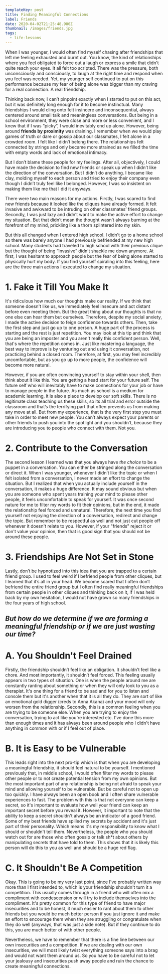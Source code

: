 ```yaml
---
templateKey: post
title: Finding Meaningful Connections
label: Friends
date: 2020-04-02T21:25:48.980Z
thumbnail: /images/friends.jpg
tags:
  - life-lessons
---
```

When I was younger, I would often find myself chasing after friendships that left me feeling exhausted and burnt out. You know, the kind of relationships where you feel obligated to force out a laugh or express a smile that didn’t quite reach your eyes. It all felt too scripted. There was the pressure, both unconsciously and consciously, to laugh at the right time and respond when you feel was needed. Yet, my younger self continued to put on this performance because my fear of being alone was bigger than my craving for a real connection. A real friendship. 

Thinking back now, I can’t pinpoint exactly when I started to put on this act, but it was definitely long enough for it to become instinctual. Many friendships I would cling onto felt insincere and inconsequential, always centered around small talk and meaningless conversations. But being in a school environment, they were close and more or less convenient, and I knew that if I was “picky”, I would inevitably end up alone. However, being around **friends by proximity** was draining. I remember when we would play games of truth or dare or gossip about our classmates, I felt alone in a crowded room. I felt like I didn’t belong there. The relationships felt connected by strings and only became more strained as we filled the time with empty words and lack of emotional intimacy. 

But I don’t blame these people for my feelings. After all, objectively, I could have made the decision to find new friends or speak up when I didn’t like the direction of the conversation. But I didn’t do anything. I became like clay, molding myself to each person and tried to enjoy their company even though I didn’t truly feel like I belonged. However, I was so insistent on making them like me that I did it anyways. 

There were two main reasons for my actions. Firstly, I was scared to find new friends because it looked like the cliques have already formed. It felt invasive and awkward to be intruding on other classmates’ friend groups. Secondly, I was just lazy and didn’t want to make the active effort to change my situation. But that didn’t mean the thought wasn’t always burning at the forefront of my mind, prickling like a thorn splintered into my skin. 

But this all changed when I entered high school. I didn’t go to a home school so there was barely anyone I had previously befriended at my new high school. Many students had traveled to high school with their previous clique but the thought of being “invasive” didn’t shackle me down anymore. At first, I was hesitant to approach people but the fear of being alone started to physically hurt my body. If you find yourself spiraling into this feeling, here are the three main actions I executed to change my situation. 

# 1. Fake it Till You Make It

It's ridiculous how much our thoughts make our reality. If we think that someone doesn't like us, we immediately feel insecure and act distant before even meeting them. But the great thing about our thoughts is that no one else can hear them but ourselves. Therefore, despite my social anxiety, I made the active decision to feign confidence towards others. Then, take the first step and just go up to one person. A huge part of the process is starting and the rest is just repetition. You may look at this tip and think that you are being an imposter and you aren't really this confident person. Well, that's where the repetition comes in. Just like mastering a language, the best way to improve is by venturing out and using it conversation, not practicing behind a closed room. Therefore, at first, you may feel incredibly uncomfortable, but as you go up to more people, the confidence will become more natural. 

However, if you are often convincing yourself to stay within your shell, then think about it like this. You are getting a head start for your future self. The future self who will inevitably have to make connections for your job or have to manage people in the future. As much as school is a medium for academic learning, it is also a place to develop our soft skills. There is no legitimate class teaching us these skills, so its all trial and error outside the classroom and that’s the terrifying part that often prevents us from making any move at all. But from my experience, that is the very first step you must take in order to meet new people. You can’t always expect your parents or other friends to push you into the spotlight and you shouldn’t, because they are introducing you to people who connect with them. Not you. 

# 2. Contribute to the Conversation

The second lesson I learned was that you always have _the choice_ to be a puppet in a conversation. You can either be stringed along the conversation or direct it. When I was younger, whenever I didn’t like the topic or when I felt isolated from a conversation, I never made an effort to change the situation. But I realized that when you actually include yourself in the conversation, it makes a huge difference. It may sound obvious but when you are someone who spent years training your mind to please other people, it feels uncomfortable to speak for yourself. It was once second nature for me to filter my words to fit their opinions, but in the end, it made the relationship feel forced and unnatural. Therefore, the next time you find yourself not enjoying the direction of a conversation, redirect and change the topic. But remember to be respectful as well and not just cut people off whenever it doesn't relate to you. However, if your "friends" reject it or don't value your opinion, then that is good sign that you should not be around these people. 

# 3. Friendships Are Not Set in Stone

Lastly, don’t be hypnotized into this idea that you are trapped to a certain friend group. I used to feel weird if I befriend people from other cliques, but I learned that it’s all in your head. We become scared that I often don’t befriend the entire friend group but I often find really meaningful friendships from certain people in other cliques and thinking back on it, if I was held back by my own hesitation, I would not have grown so many friendships in the four years of high school. 

## **_But how do we determine if we are forming a meaningful friendship or if we are just wasting our time?_**

# A. You Shouldn't Feel Drained

Firstly, the friendship shouldn’t feel like an obligation. It shouldn’t feel like a chore. And most importantly, it shouldn’t feel forced. This feeling usually appears in two types of situation. One is when the people around me are constantly ranting about something or when they will only look to you as a therapist. It's one thing for a friend to be sad and for you to listen and console them but it's another when that it is all they do. They are sort of like an emotional gold digger (creds to Anna Akana) and your mood will only worsen from the relationship. Secondly, this is a common feeling when you are trying to be someone else. When you are trying to enjoy the conversation, trying to act like you're interested etc. I've done this more than enough times and it has always been around people who I didn't have anything in common with or if I feel out of place. 

# B. It is Easy to be Vulnerable 

This leads right into the next pro-tip which is that when you are developing a meaningful friendship, it should feel natural to be yourself. I mentioned previously that, in middle school, I would often filter my words to please other people or to not create potential tension from my own opinions. But the most important part of any relationship is being not afraid to speak your mind and allowing yourself to be vulnerable. But be careful not to open up too quickly. I have always been an open book and I often share vulnerable experiences to fast. The problem with this is that not everyone can keep a secret, so it's important to evaluate how well your friend can keep an important secret before you reveal it. However, it important to note that the ability to keep a secret shouldn't always be an indicator of a good friend. Some of my best friends have spilled my secrets by accident and it's just part of their personality. Which means it's my responsibility to know what I should or shouldn't tell them. Nevertheless, the people who you should watch out for are those who often gossip or talk sh*t about others by manipulating secrets that have told to them. This shows that it is likely this person will do this to you as well and should be a huge red flag. 

# C. It Shouldn't Be A Competition

Okay. This is going to be my very last point, since I've probably written way more than I first intended to, which is your friendship shouldn't turn it a competition. This usually comes through in a friend who will often mix a compliment with condescension or will try to include themselves into the compliment. It's pretty common for this type of friend to have major insecurities and to be honest, it much easier to rant about them to other friends but you would be much better person if you just ignore it and make an effort to encourage them when they are struggling or congratulate when they do well (anyways, that was just a side note). But if they continue to do this, you are much better of with other people.

Nevertheless, we have to remember that there is a fine line between our own insecurities and a competition. If we are dealing with our own insecurities, we will most likely twist everything someone says into a brag and would not want them around us. So you have to be careful not to let your jealousy and insecurities push away people and ruin the chance to create meaningful connections.
